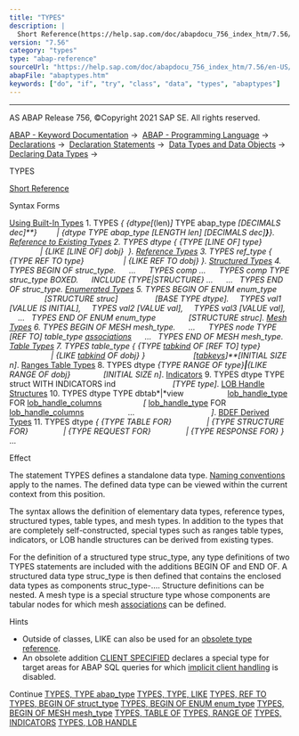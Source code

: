 ```yaml
---
title: "TYPES"
description: |
  Short Reference(https://help.sap.com/doc/abapdocu_756_index_htm/7.56/en-US/abaptypes_shortref.htm) Syntax Forms Using Built-In Types(https://help.sap.com/doc/abapdocu_756_index_htm/7.56/en-US/abaptypes_simple.htm) 1. TYPES  dtype(len) TYPE abap_type DECIMALS dec
version: "7.56"
category: "types"
type: "abap-reference"
sourceUrl: "https://help.sap.com/doc/abapdocu_756_index_htm/7.56/en-US/abaptypes.htm"
abapFile: "abaptypes.htm"
keywords: ["do", "if", "try", "class", "data", "types", "abaptypes"]
---
```


* * *

AS ABAP Release 756, ©Copyright 2021 SAP SE. All rights reserved.

[ABAP - Keyword Documentation](https://help.sap.com/doc/abapdocu_756_index_htm/7.56/en-US/abenabap.htm) →  [ABAP - Programming Language](https://help.sap.com/doc/abapdocu_756_index_htm/7.56/en-US/abenabap_reference.htm) →  [Declarations](https://help.sap.com/doc/abapdocu_756_index_htm/7.56/en-US/abendeclarations.htm) →  [Declaration Statements](https://help.sap.com/doc/abapdocu_756_index_htm/7.56/en-US/abenabap_declarations.htm) →  [Data Types and Data Objects](https://help.sap.com/doc/abapdocu_756_index_htm/7.56/en-US/abentypes_and_objects.htm) →  [Declaring Data Types](https://help.sap.com/doc/abapdocu_756_index_htm/7.56/en-US/abentypes_statements.htm) → 

TYPES

[Short Reference](https://help.sap.com/doc/abapdocu_756_index_htm/7.56/en-US/abaptypes_shortref.htm)

Syntax Forms

[Using Built-In Types](https://help.sap.com/doc/abapdocu_756_index_htm/7.56/en-US/abaptypes_simple.htm)
1\. TYPES *{* *{*dtype*\[*(len)*\]* TYPE abap\_type *\[*DECIMALS dec*\]**}*
        *|* *{*dtype TYPE abap\_type *\[*LENGTH len*\]* *\[*DECIMALS dec*\]**}**}*.
[Reference to Existing Types](https://help.sap.com/doc/abapdocu_756_index_htm/7.56/en-US/abaptypes_referring.htm)
2\. TYPES dtype *{* *{*TYPE *\[*LINE OF*\]* type*}*
              *|* *{*LIKE *\[*LINE OF*\]* dobj*}*  *}*.
[Reference Types](https://help.sap.com/doc/abapdocu_756_index_htm/7.56/en-US/abaptypes_references.htm)
3\. TYPES ref\_type *{* *{*TYPE REF TO type*}*
                 *|* *{*LIKE REF TO dobj*}* *}*.
[Structured Types](https://help.sap.com/doc/abapdocu_756_index_htm/7.56/en-US/abaptypes_struc.htm)
4\. TYPES BEGIN OF struc\_type.
     ...
     TYPES comp ...
     TYPES comp TYPE struc\_type BOXED.
     INCLUDE *{*TYPE*|*STRUCTURE*}* ...
     ...
  TYPES END OF struc\_type.
[Enumerated Types](https://help.sap.com/doc/abapdocu_756_index_htm/7.56/en-US/abaptypes_enum.htm)
5\. TYPES BEGIN OF ENUM enum\_type
                *\[*STRUCTURE struc*\]*
                *\[*BASE TYPE dtype*\]*.
    TYPES val1 *\[*VALUE IS INITIAL*\]*,
    TYPES val2 *\[*VALUE val*\]*,
    TYPES val3 *\[*VALUE val*\]*,
    ...
  TYPES END OF ENUM enum\_type
              *\[*STRUCTURE struc*\]*.
[Mesh Types](https://help.sap.com/doc/abapdocu_756_index_htm/7.56/en-US/abaptypes_mesh.htm)
6\. TYPES BEGIN OF MESH mesh\_type.
     ...
     TYPES node TYPE *\[*REF TO*\]* table\_type [associations](https://help.sap.com/doc/abapdocu_756_index_htm/7.56/en-US/abaptypes_mesh_association.htm)
     ...
  TYPES END OF MESH mesh\_type.
[Table Types](https://help.sap.com/doc/abapdocu_756_index_htm/7.56/en-US/abaptypes_itab.htm)
7\. TYPES table\_type *{* *{*TYPE [tabkind](https://help.sap.com/doc/abapdocu_756_index_htm/7.56/en-US/abaptypes_tabcat.htm) OF *\[*REF TO*\]* type*}*
                   *|* *{*LIKE [tabkind](https://help.sap.com/doc/abapdocu_756_index_htm/7.56/en-US/abaptypes_tabcat.htm) OF dobj*}* *}*
                     *\[*[tabkeys](https://help.sap.com/doc/abapdocu_756_index_htm/7.56/en-US/abaptypes_keydef.htm)*\]**\[*INITIAL SIZE n*\]*.
[Ranges Table Types](https://help.sap.com/doc/abapdocu_756_index_htm/7.56/en-US/abaptypes_ranges.htm)
8\. TYPES dtype *{*TYPE RANGE OF type*}**|**{*LIKE RANGE OF dobj*}*
              *\[*INITIAL SIZE n*\]*.
[Indicators](https://help.sap.com/doc/abapdocu_756_index_htm/7.56/en-US/abaptypes_indicators.htm)
9\. TYPES dtype TYPE struct WITH INDICATORS ind
                         *\[*TYPE type*\]*.
[LOB Handle Structures](https://help.sap.com/doc/abapdocu_756_index_htm/7.56/en-US/abaptypes_lob_handle.htm)
10\. TYPES dtype TYPE dbtab*|*view
                   [lob\_handle\_type](https://help.sap.com/doc/abapdocu_756_index_htm/7.56/en-US/abaptypes_lob_handle_type.htm) FOR [lob\_handle\_columns](https://help.sap.com/doc/abapdocu_756_index_htm/7.56/en-US/abaptypes_lob_handle_columns.htm)
                  *\[* [lob\_handle\_type](https://help.sap.com/doc/abapdocu_756_index_htm/7.56/en-US/abaptypes_lob_handle_type.htm) FOR [lob\_handle\_columns](https://help.sap.com/doc/abapdocu_756_index_htm/7.56/en-US/abaptypes_lob_handle_columns.htm)
                   ...                                   *\]*.
[BDEF Derived Types](https://help.sap.com/doc/abapdocu_756_index_htm/7.56/en-US/abenrpm_derived_types.htm)
11\. TYPES dtype *{* *{*TYPE TABLE FOR*}*
               *|* *{*TYPE STRUCTURE FOR*}*
               *|* *{*TYPE REQUEST FOR*}*
               *|* *{*TYPE RESPONSE FOR*}* *}* ...

Effect

The statement TYPES defines a standalone data type. [Naming conventions](https://help.sap.com/doc/abapdocu_756_index_htm/7.56/en-US/abennaming_conventions.htm) apply to the names. The defined data type can be viewed within the current context from this position.

The syntax allows the definition of elementary data types, reference types, structured types, table types, and mesh types. In addition to the types that are completely self-constructed, special types such as ranges table types, indicators, or LOB handle structures can be derived from existing types.

For the definition of a structured type struc\_type, any type definitions of two TYPES statements are included with the additions BEGIN OF and END OF. A structured data type struc\_type is then defined that contains the enclosed data types as components struc\_type-.... Structure definitions can be nested. A mesh type is a special structure type whose components are tabular nodes for which mesh [associations](https://help.sap.com/doc/abapdocu_756_index_htm/7.56/en-US/abenmesh_association_glosry.htm "Glossary Entry") can be defined.

Hints

-   Outside of classes, LIKE can also be used for an [obsolete type reference](https://help.sap.com/doc/abapdocu_756_index_htm/7.56/en-US/abenlike_obsolete.htm).
-   An obsolete addition [CLIENT SPECIFIED](https://help.sap.com/doc/abapdocu_756_index_htm/7.56/en-US/abaptypes_client_specified.htm) declares a special type for target areas for ABAP SQL queries for which [implicit client handling](https://help.sap.com/doc/abapdocu_756_index_htm/7.56/en-US/abenabap_sql_client_handling.htm) is disabled.

Continue
[TYPES, TYPE abap\_type](https://help.sap.com/doc/abapdocu_756_index_htm/7.56/en-US/abaptypes_simple.htm)
[TYPES, TYPE, LIKE](https://help.sap.com/doc/abapdocu_756_index_htm/7.56/en-US/abaptypes_referring.htm)
[TYPES, REF TO](https://help.sap.com/doc/abapdocu_756_index_htm/7.56/en-US/abaptypes_references.htm)
[TYPES, BEGIN OF struct\_type](https://help.sap.com/doc/abapdocu_756_index_htm/7.56/en-US/abaptypes_struc.htm)
[TYPES, BEGIN OF ENUM enum\_type](https://help.sap.com/doc/abapdocu_756_index_htm/7.56/en-US/abaptypes_enum.htm)
[TYPES, BEGIN OF MESH mesh\_type](https://help.sap.com/doc/abapdocu_756_index_htm/7.56/en-US/abaptypes_mesh.htm)
[TYPES, TABLE OF](https://help.sap.com/doc/abapdocu_756_index_htm/7.56/en-US/abaptypes_itab.htm)
[TYPES, RANGE OF](https://help.sap.com/doc/abapdocu_756_index_htm/7.56/en-US/abaptypes_ranges.htm)
[TYPES, INDICATORS](https://help.sap.com/doc/abapdocu_756_index_htm/7.56/en-US/abaptypes_indicators.htm)
[TYPES, LOB HANDLE](https://help.sap.com/doc/abapdocu_756_index_htm/7.56/en-US/abaptypes_lob_handle.htm)